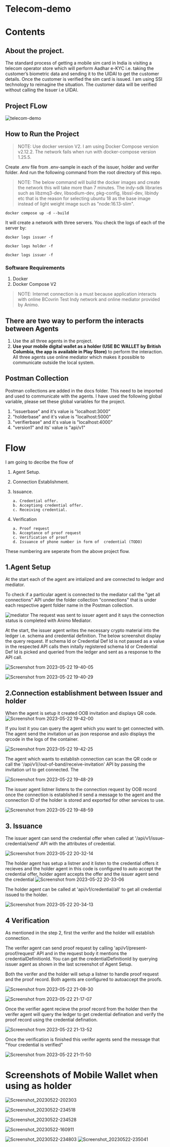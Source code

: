 # Telecom-demo

# Contents <!-- omit in toc -->

## About the project.

The standard process of getting a mobile sim card in India is visiting a telecom operator store which will perform Aadhar e-KYC i.e. taking the customer’s biometric data and sending it to the UIDAI to get the customer details. Once the customer is verified the sim card is issued. I am using SSI technology to reimagine the situation. The customer data will be verified without calling the Issuer i.e UIDAI.

## Project FLow

![telecom-demo](https://github.com/ksanjaykumar1/telecom-demo/assets/72605368/aa8062d6-30f0-4156-a670-172838371280)

## How to Run the Project

> NOTE: Use docker version V2. I am using Docker Compose version v2.12.2. The network fails when run with docker-compose version 1.25.5.

Create .env file from .env-sample in each of the issuer, holder and verifer folder. And run the following command from the root directory of this repo.

> NOTE: The below command will build the docker images and create the network this will take more than 7 minutes. The indy-sdk libraries such as libzmq3-dev, libsodium-dev, pkg-config, libssl-dev, libindy etc that is the reason for selecting ubuntu 18 as the base image instead of light weight image such as "node:16.13-slim".

```
docker compose up -d --build
```

It will create a network with three servers. You check the logs of each of the server by:

```
docker logs issuer -f
```

```
docker logs holder -f
```

```
docker logs issuer -f
```

### Software Requirements

1. Docker
2. Docker Compose V2

> NOTE: Internet connection is a must because application interacts with online BCovrin Test Indy network and online mediator provided by Animo.

## There are two way to perform the interacts between Agents

1. Use the all three agents in the project.
2. **Use your mobile digital wallet as a holder (USE BC WALLET by British Columbia, the app is available in Play Store)** to perform the interaction. All three agents use online mediator which makes it possible to communicate outside the local system.

## Postman Collection

Postman collections are added in the docs folder. This need to be imported and used to communicate with the agents.
I have used the following global variable, please set these global variables for the project.

1. "issuerbase" and it's value is "localhost:3000"
2. "holderbase" and it's value is "localhost:5000"
3. "verifierbase" and it's value is "localhost:4000"
4. "version1" and its' value is "api/v1"

# Flow

I am going to decribe the flow of

1.  Agent Setup.
2.  Connection Establishment.
3.  Issuance.

        a. Credential offer.
        b. Acceptiong credential offer.
        c. Receiving credential.

4.  Verification

        a. Proof request
        b. Acceptance of proof request
        c. Verification of proof
        d. Issuance of phone number in form of  credential (TODO)

These numbering are seperate from the above project flow.

## 1.Agent Setup

At the start each of the agent are intialized and are connected to ledger and mediator.

To check if a particular agent is connected to the mediator call the "get all connections" API under the folder collection "connections" that is under each respective agent folder name in the Postman collection.

![mediator](https://github.com/ksanjaykumar1/telecom-demo/assets/72605368/db9c70f9-68b7-4f41-8ec8-857ffc017787)
The request was sent to issuer agent and it says the connection status is completed with Animo Mediator.

At the start, the issuer agent writes the necessary crypto material into the ledger i.e. schema and credential definition. The below screenshot display the query request. If schema Id or Credential Def Id is not passed as a value in the respected API calls then initally registered schema Id or Credential Def Id is picked and queried from the ledger and sent as a response to the API call.

![Screenshot from 2023-05-22 19-40-05](https://github.com/ksanjaykumar1/telecom-demo/assets/72605368/c3316e96-d43e-437a-8085-7fbeb2e31ecf)

![Screenshot from 2023-05-22 19-40-29](https://github.com/ksanjaykumar1/telecom-demo/assets/72605368/258ab039-0511-4f01-a22f-20df8d2fd1e0)


## 2.Connection establishment between Issuer and holder

When the agent is setup it created OOB invitation and displays QR code.
![Screenshot from 2023-05-22 19-42-00](https://github.com/ksanjaykumar1/telecom-demo/assets/72605368/fb7a44f0-ac48-4e39-8c7e-5c319cbb1f12)

If you lost it you can query the agent which you want to get connected with. The agent send the invitation url as json response and aslo displays the qrcode in the logs of the container. 

![Screenshot from 2023-05-22 19-42-25](https://github.com/ksanjaykumar1/telecom-demo/assets/72605368/103e44cb-ccd0-4f1e-9f65-c39a861e26c3)

The agent which wants to establish connection can scan the QR code or call the '/api/v1//out-of-band/receive-invitation' API by passing the invitation url to get connected. The 

![Screenshot from 2023-05-22 19-48-29](https://github.com/ksanjaykumar1/telecom-demo/assets/72605368/c5eba1ef-33c8-46f2-8f5e-95657bebad40)

The issuer agent listner listens to the connection request by OOB record once the connection is established it send a message to the agent and the connection ID of the holder is stored and exported for other services to use.

![Screenshot from 2023-05-22 19-48-59](https://github.com/ksanjaykumar1/telecom-demo/assets/72605368/98bdaab8-7dca-4b20-aebe-50775a8b64e3)


## 3. Issuance

The issuer agent can send the credential offer when called at '/api/v1/issue-credential/send' API with the attributes of credential. 

![Screenshot from 2023-05-22 20-32-14](https://github.com/ksanjaykumar1/telecom-demo/assets/72605368/06f11199-11b7-411f-b9b2-05835d083128)


The holder agent has setup a listner and it listen to the credential offers it recieves and the holder agent in this code is configured to auto accept the credential offer, holder agent accepts the offer and the issuer agent send the credential
![Screenshot from 2023-05-22 20-33-06](https://github.com/ksanjaykumar1/telecom-demo/assets/72605368/fd294e80-9d0e-4dc5-a938-78fdb446950f)

The holder agent can be called at 'api/v1/credential/all' to get all credential issued to the holder.

![Screenshot from 2023-05-22 20-34-13](https://github.com/ksanjaykumar1/telecom-demo/assets/72605368/e435d793-1d23-4a0e-8483-348a19239187)

## 4 Verification

As mentioned in the step 2, first the verifer and the holder will establish connection. 

The verifer agent can send proof request by calling 'api/v1/present-proof/request' API and in the request body it mentions the credentialDefinitionId. You can get the credentialDefinitionId by querying issuer agent 
as shown in the last screenshot of Agent Setup. 

Both the verifer and the holder will setup a listner to handle proof request and the proof record. Both agents are configured to autoaccept the proofs.

![Screenshot from 2023-05-22 21-08-30](https://github.com/ksanjaykumar1/telecom-demo/assets/72605368/3489368c-7a25-4cc7-a27f-20b022a8e651)

![Screenshot from 2023-05-22 21-17-07](https://github.com/ksanjaykumar1/telecom-demo/assets/72605368/dafbf544-5686-4481-b7f7-4abd07fab849)

Once the verifier agent recieve the proof record from the holder then the verifer agent will query the ledger to get credential defination and verify the proof record using the credential defination. 

![Screenshot from 2023-05-22 21-13-52](https://github.com/ksanjaykumar1/telecom-demo/assets/72605368/aa9962f5-e50f-41c8-8d0d-a88c978eed46)

Once the verification is finished this verifer agents send the message that "Your credential is verified"

![Screenshot from 2023-05-22 21-11-50](https://github.com/ksanjaykumar1/telecom-demo/assets/72605368/025465cc-32bc-4dec-bb99-fa57aec82025)


# Screenshots of Mobile Wallet when using as holder
![Screenshot_20230522-202303](https://github.com/ksanjaykumar1/telecom-demo/assets/72605368/243df635-8c78-4362-89c6-9dc7dfcd9761)



![Screenshot_20230522-234518](https://github.com/ksanjaykumar1/telecom-demo/assets/72605368/f59f6d6a-2556-4cf8-b0de-9e146d1ef598)

![Screenshot_20230522-234528](https://github.com/ksanjaykumar1/telecom-demo/assets/72605368/4d066ce2-4246-42ba-a928-8381c6514995)


![Screenshot_20230522-160911](https://github.com/ksanjaykumar1/telecom-demo/assets/72605368/7e17ea41-ce39-4414-821c-51406312c16c)

![Screenshot_20230522-234803](https://github.com/ksanjaykumar1/telecom-demo/assets/72605368/9915378e-47ef-4363-9b6a-61842309d75e)
![Screenshot_20230522-235041](https://github.com/ksanjaykumar1/telecom-demo/assets/72605368/7596ef35-b50f-4e27-8534-5134ab4ae49b)



